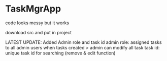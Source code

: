 # TaskMgrApp

code looks messy but it works<br/>


download src and put in project

LATEST UPDATE:
Added Admin role and task id
admin role: assigned tasks to all admin users when tasks created > admin can modify all task
task id: unique task id for searching (remove & edit function)

